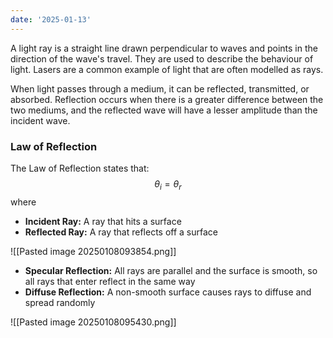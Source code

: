 ```yaml
---
date: '2025-01-13'
---
```

A light ray is a straight line drawn perpendicular to waves and points in the direction of the wave's travel. They are used to describe the behaviour of light. Lasers are a common example of light that are often modelled as rays.

When light passes through a medium, it can be reflected, transmitted, or absorbed. Reflection occurs when there is a greater difference between the two mediums, and the reflected wave will have a lesser amplitude than the incident wave.

### Law of Reflection
The Law of Reflection states that:
$$\theta_i = \theta_r$$
where
- **Incident Ray:** A ray that hits a surface
- **Reflected Ray:** A ray that reflects off a surface

![[Pasted image 20250108093854.png]]

- **Specular Reflection:** All rays are parallel and the surface is smooth, so all rays that enter reflect in the same way
- **Diffuse Reflection:** A non-smooth surface causes rays to diffuse and spread randomly

![[Pasted image 20250108095430.png]]